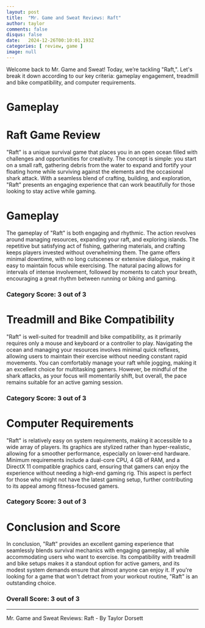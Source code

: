 ```yaml
---
layout: post
title:  "Mr. Game and Sweat Reviews: Raft"
author: taylor
comments: false
disqus: false
date:   2024-12-26T00:10:01.193Z
categories: [ review, game ]
image: null
---
```


Welcome back to Mr. Game and Sweat! Today, we’re tackling "Raft,". Let's break it down according to our key criteria: gameplay engagement, treadmill and bike compatibility, and computer requirements.

# Gameplay

# Raft Game Review

"Raft" is a unique survival game that places you in an open ocean filled with challenges and opportunities for creativity. The concept is simple: you start on a small raft, gathering debris from the water to expand and fortify your floating home while surviving against the elements and the occasional shark attack. With a seamless blend of crafting, building, and exploration, "Raft" presents an engaging experience that can work beautifully for those looking to stay active while gaming.

# Gameplay

The gameplay of "Raft" is both engaging and rhythmic. The action revolves around managing resources, expanding your raft, and exploring islands. The repetitive but satisfying act of fishing, gathering materials, and crafting keeps players invested without overwhelming them. The game offers minimal downtime, with no long cutscenes or extensive dialogue, making it easy to maintain focus while exercising. The natural pacing allows for intervals of intense involvement, followed by moments to catch your breath, encouraging a great rhythm between running or biking and gaming.

### Category Score: 3 out of 3

# Treadmill and Bike Compatibility

"Raft" is well-suited for treadmill and bike compatibility, as it primarily requires only a mouse and keyboard or a controller to play. Navigating the ocean and managing your resources involves minimal quick reflexes, allowing users to maintain their exercise without needing constant rapid movements. You can comfortably manage your raft while jogging, making it an excellent choice for multitasking gamers. However, be mindful of the shark attacks, as your focus will momentarily shift, but overall, the pace remains suitable for an active gaming session.

### Category Score: 3 out of 3

# Computer Requirements

"Raft" is relatively easy on system requirements, making it accessible to a wide array of players. Its graphics are stylized rather than hyper-realistic, allowing for a smoother performance, especially on lower-end hardware. Minimum requirements include a dual-core CPU, 4 GB of RAM, and a DirectX 11 compatible graphics card, ensuring that gamers can enjoy the experience without needing a high-end gaming rig. This aspect is perfect for those who might not have the latest gaming setup, further contributing to its appeal among fitness-focused gamers.

### Category Score: 3 out of 3

# Conclusion and Score

In conclusion, "Raft" provides an excellent gaming experience that seamlessly blends survival mechanics with engaging gameplay, all while accommodating users who want to exercise. Its compatibility with treadmill and bike setups makes it a standout option for active gamers, and its modest system demands ensure that almost anyone can enjoy it. If you're looking for a game that won't detract from your workout routine, "Raft" is an outstanding choice.

### Overall Score: 3 out of 3

---

Mr. Game and Sweat Reviews: Raft - By Taylor Dorsett
